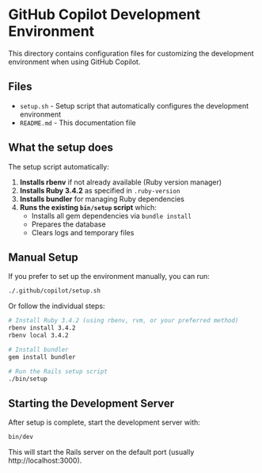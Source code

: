 # GitHub Copilot Development Environment

This directory contains configuration files for customizing the development environment when using GitHub Copilot.

## Files

- `setup.sh` - Setup script that automatically configures the development environment
- `README.md` - This documentation file

## What the setup does

The setup script automatically:

1. **Installs rbenv** if not already available (Ruby version manager)
2. **Installs Ruby 3.4.2** as specified in `.ruby-version`
3. **Installs bundler** for managing Ruby dependencies
4. **Runs the existing `bin/setup` script** which:
   - Installs all gem dependencies via `bundle install`
   - Prepares the database
   - Clears logs and temporary files

## Manual Setup

If you prefer to set up the environment manually, you can run:

```bash
./.github/copilot/setup.sh
```

Or follow the individual steps:

```bash
# Install Ruby 3.4.2 (using rbenv, rvm, or your preferred method)
rbenv install 3.4.2
rbenv local 3.4.2

# Install bundler
gem install bundler

# Run the Rails setup script
./bin/setup
```

## Starting the Development Server

After setup is complete, start the development server with:

```bash
bin/dev
```

This will start the Rails server on the default port (usually http://localhost:3000).
